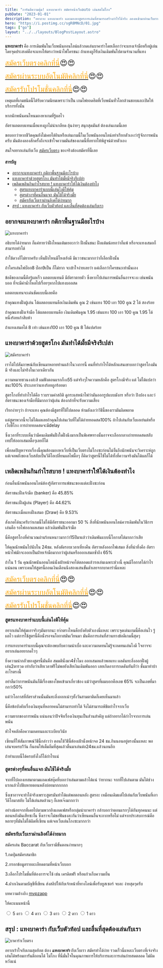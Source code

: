 ```yaml
---
title: "การันตีความคุ้ม! แทงบาคาร่า สมัครหน้าเว็บauto เล่นสดไม่โกง"
pubDate: "2023-01-01"
description: "อยากจะ แทงบาคาร่า และมองหาสูตรการเล่นที่สามารถสร้างกำไรได้จริง ลองอเข้ามาอ่านเว็บเราให้ครบทุกบทความสิ แล้วจะรู้ว่าทำได้จริงไม่เพ้อฝัน "
hero: "https://i.postimg.cc/sgR8MNcD/01.jpg"
tags: ["go"]
layout: "../../layouts/BlogPostLayout.astro"
---
```



**แทงบาคาร่า** คือ การเดิมพันในเว็บพนันออนไลน์แล้วกดเล่นบาคาร่าโดยเลือกว่าจะแทงเจ้ามือหรือผู้เล่น โดยจุดประสงค์คือจะแทงให้ตรงว่าหน้าไพ่ใครชนะ ถ้าแทงถูก็รับเงินเดิมพันไปตามจำนวนที่แทง


<font size= "5">[<span style="color:orange">สมัครเว็บตรงคลิกที่นี่</span>](https://nazavip.com/26174/t41626o2r59456244323y2m2l464p4)😍😍</font>

<font size= "5">[<span style="color:orange">สมัครผ่านระบบอัตโนมัติคลิกที่นี่</span>](https://nazavip.com/26174/t41626o2r59456244323y2m2l464p4)😍😍</font>

<font size= "5">[<span style="color:orange">สมัครรับโปรโมชั่นคลิกที่นี</span>่](https://nazavip.com/26174/t41626o2r59456244323y2m2l464p4)😍😍</font>



เหตุผลที่เกมชนิดนี้ได้รับความนิยมเพราะว่าเป็น เกมไพ่ยอดฮิตที่เว็บพนันทั่วโลกล้วนชอบและเปิดให้บริการทั้งนั้น

หากนักพนันคนไหนมองหาเกมที่รู้ผลไว

อัตราผลตอบแทนเมื่อแทงถูกไม่น่าเกลียด ลุ้นง่ายๆ สนุกสุดมันส์ ต้องเล่นเกมนี้เลย 

ขอบอกว่าหากชีวิตคุณยังไม่เคยได้ยินหรือเล่นเกมนี้ในเว็บพนันออนไลน์อย่าเรียกตัวเองว่ารู้จักการพนันครับ มันต้องลองสักครั้งถึงจะเข้าใจความมันส์ของเกมนี้ที่อยากให้พิสูจน์ด้วยตัวเอง

สนใจอยากเล่นกับเว็บ  [สมัครเว็บตรง](https://mvpzero.netlify.app/posts/registerwebtong/)  ของจริงต้องสมัครที่นี้เลย



#### สารบัญ
- [อยากจะแทงบาคาร่า กติกาพื้นฐานมีอะไรบ้าง ](#อยากจะแทงบาคาร่า-กติกาพื้นฐานมีอะไรบ้าง-)
- [แทงบาคาร่าด้วยสูตรโกง มันทำได้มั้ยมีจริงรึเปล่า](#แทงบาคาร่าด้วยสูตรโกง-มันทำได้มั้ยมีจริงรึเปล่า)
- [เพลิดเพลินกินกำไรสบาย ! แทงบาคาร่าให้ได้เงินต้องทำไง](#เพลิดเพลินกินกำไรสบาย--แทงบาคาร่าให้ได้เงินต้องทำไง)
  - [สูตรแทงบาคาร่าแบบนี้เล่นไงดีให้คุ้ม](#สูตรแทงบาคาร่าแบบนี้เล่นไงดีให้คุ้ม)
  - [สูตรต่างๆที่คนอื่นแจก มันใช้ได้จริงมั้ย](#สูตรต่างๆที่คนอื่นแจก-มันใช้ได้จริงมั้ย)
  - [สมัครกับเว็บเราผ่านลิงค์ได้ง่ายมาก](#สมัครกับเว็บเราผ่านลิงค์ได้ง่ายมาก)
- [สรุป : แทงบาคาร่า กับเว็บตัวท้อป และลื่นที่สุดต้องเล่นกับเรา](#สรุป--แทงบาคาร่า-กับเว็บตัวท้อป-และลื่นที่สุดต้องเล่นกับเรา)


## อยากจะแทงบาคาร่า กติกาพื้นฐานมีอะไรบ้าง <a name="02"></a>





![แทงบาคาร่า](https://i.postimg.cc/rmbZMnsT/02.jpg)

อธิบายได้ง่ายมาก ก็แค่ทายว่าฝั่งไหนแต้มเยอะกว่า ฝั่งนั้นชนะ ฝั่งแต้มน้อยกว่าก็แพ้ หรือจะแทงเสมอก็สามารถทำได้

ถ้าใช้ดวงก็ไม่ยากครับ เห็นฝั่งไหนมีโหงเฮ้งดี มีแววชนะมากกว่าก็เลือกฝั่งนั้น

ถ้าใครเล่นไพ่ป๊อก8 ป๊อก9เป็น ก็ไม่ยาก จะเข้าใจง่ายเลยว่า แค่เลือกว่าใครชนะเท่านั้นเอง

ข้อดีของเกมนี้คือรู้ผลเร็ว ผลตอบแทนดี มีอัตราตายตัว ซึ่งหากไปเล่นการพนันอื่นอาจจะงง เช่นพนันบอล ที่จะมีค่าน้ำไหลไปเรื่อยๆหากไปแทงบอลสด

ผลตอบแทนจะเด่นชัดแบบนี้เลยคือ

ถ้าคุณแทงฝั่งผู้เล่น ได้ผลตอบแทนคือเงินเดิมพัน คูณ 2    เช่นแทง 100 เอา 100 คูณ 2 ได้ สองร้อย

ถ้าคุณแทงฝั่งเจ้ามือ ได้ผลตอบแทนคือ เงินเดิมพันคูณ 1.95 เช่นแทง 100  เอา 100 คูณ 1.95 ได้ หนึ่งร้อยเก้าสิบห้า

ถ้าแทงเสมอได้ 8 เท่า เช่นแทง100 เอา 100 คูณ 8 ได้แปดร้อย

##  แทงบาคาร่าด้วยสูตรโกง มันทำได้มั้ยมีจริงรึเปล่า


![สมัครบาคาร่า](https://i.postimg.cc/MZMrdS3p/03.jpg) 

เราได้ไปสัมภาษณ์กับเซียนมาหลายท่านแล้วในวงการนี้ คนที่ทำกำไรได้หลักแสนเขาบอกว่าสูตรโกงมันมี จริงและไม่จริงในเวลาเดียวกัน

ความหมายชวนงงล่ะสิ ผมฟังตอนแรกก็งง55 แต่จริงๆใจความหลักคือ สูตรโกงมีจริง แต่ ไม่ได้แปลว่าชนะ100%  ประเภทว่าแทงร้อยถูกร้อยตา

สูตรโกงที่ทำกำไรได้คือ รวบรวมค่าสถิติ ดูกระแสหน้าไพ่ว่ามันออกรูปแบบมังกร หรือว่า ปิงปอง
และว่อัตราชนะของเจ้ามือที่มีมากกว่าผุ้เล่น ต้องกล้าที่จะรับความเสี่ยง

 เรียกง่ายๆว่า ถ้าจะแทง คุณต้องมีสูตรที่ใช้ไปตลอด ห้ามลังเลว่าวิธีนี้ของเรามันผิดพลาด

 แต่สูตรพวกนี้จะไม่ได้ผลเลยถ้าคุณไปเล่นเว้บที่ไม่ได้ถ่ายทอดสด100% ถ้าไปเล่นกับเว็บเอเย่นต์หรือเว็บขี้โกง การถ่ายทอดสดจะมีdelay

ซึ่งเวลาที่ระบบเห็นว่ามีคนเดิมพันฝั่งใดฝั่งนึงมากเป็นพิเศษทางนั้นอาจจะเลือกกลางถ่ายทอดสดสลับเทปให้ออกเสมอดื้อๆเลยก็ได้

เพื่อลดปัญหาจากเรื่องนี้คุณต้องมองหาเว็บที่เป็นเว็บตรงไม่โกงซะก่อนไม่งั้นถึงนักพนันจะวิเคราะห์ถูก แต่เจอพลังของเว็บสลับเป็นวีดีโอเปลี่ยนผลไพ่ดื้อๆ ก็คิดว่าสูตรนี้ใช้ไม่ได้ทั้งที่ความจริงมันได้ผลก็ได้

## เพลิดเพลินกินกำไรสบาย ! แทงบาคาร่าให้ได้เงินต้องทำไง


ก่อนอื่นนักพนันออนไลน์ต้องรู้อัตราการแพ้ชนะของแต่ละฝั่งซะก่อน

อัตราชนะฝั่งเจ้ามือ (banker) คือ 45.85%

อัตราชนะฝั่งผู้เล่น (Player) คือ 44.62%

อัตราชนะเมื่อแทงฝั่งเสมอ (Draw) คือ 9.53%

สังเกตได้นะครับว่าเกมนี้ไม่ได้มีอัตราชนะออกมา 50 %  สิ่งที่นักพนันออนไลน์ควรเดิมพันในวิธีการเล่นคือ รอไพ่ออกผลเสมอ แล้วเดิมพันฝั่งเจ้ามือ

นี่คือสูตรโกงที่คำนวณผ่านร้อนหนาวมากว่า15ปีมาแล้วว่าเดิมพันแบบนี้โอกาสได้มากกว่าเสีย  

ให้คุณนักพนันไปนับใน 24ชม. หลังตัดรอบเวลาเที่ยงคืน  อัตราหลังออกไพ่เสมอ สิ่งที่น่าทึ่งคือ อัตราหน้าไพ่มักจะออกเป็นฝ่ายเจ้ามือมากกว่าผู้เล่นหรือออกเสมอซ้ำถึง 65%

ถ้าใน 1 วัน คุณนักพนันออนไลน์นั่งเฝ้าหน้าจอได้ตลอดแล้วรอเล่นเฉพาะช่วงนี้ คุณมีโอกาสได้กำไรแน่นอน เพราะคนให้สูตรนี้ถอนเงินเดือนนึงสองแสนขั้นต่ำเลยจากบาคาร่านี่แหละ

<font size= "5">[<span style="color:orange">สมัครเว็บตรงคลิกที่นี่</span>](https://nazavip.com/26174/t41626o2r59456244323y2m2l464p4)😍😍</font>

<font size= "5">[<span style="color:orange">สมัครผ่านระบบอัตโนมัติคลิกที่นี่</span>](https://nazavip.com/26174/t41626o2r59456244323y2m2l464p4)😍😍</font>

<font size= "5">[<span style="color:orange">สมัครรับโปรโมชั่นคลิกที่นี</span>่](https://nazavip.com/26174/t41626o2r59456244323y2m2l464p4)😍😍</font>

### สูตรแทงบาคาร่าแบบนี้เล่นไงดีให้คุ้ม



อยากเล่นให้คุ้มเอาจริงๆมันยากนะ  ยา่กตรงไหนคือบังคับตัวเองนี่แหละ เพราะจุดเด่นเกมนี้คือเล่นไว รู้ผลไว แต่การใช้สูตรนี้คือนั่งรอจนโอกาสมันเวียนมา มันคือการเล่นที่สวนทางข้อดีเกมนี้สุดๆ

การแทงบาคาร่าแบบนี้คุณจะต้องพบกับความน่าเบื่อ และความอดทนไม่รู้จะอดทนเล่นไงดี ใจอาจจะอยากเล่นอยยากดไวๆ 

ยิ่งความน่ากลัวของสูตรนี้มันคือ สมมตินั่งมา4ชั่วโมง ออกเสมอแล้วพอแทง ผลดันทะลึ่งออกฝั่งผู้เล่น2ตารวด  เท่ากับว่าเสียเวลาฟรีไม่พอยังเสียเงินเดิมพันออก เลยเกิดอาการกดดันทันทีว่า ชั้นมาทำบ้าอะไรตรงนี้

อย่าลืมว่าการพนันมันก็มีเรื่องของโชคเข้ามาเกี่ยวข้อง แม้ว่าสูตรที่ผมบอกคือเลข 65% จะเป็นเลขที่มากกว่า50% 

แต่ว่าโอกาสที่อัตราส่วนนั้นมันทะลึ่งออกเน่าๆทั้งวันสามตาติดก็เคยเห็นมาแล้ว


นี่คือข้อบังคับเรื่องเงินทุนที่หลายคนไม่สามารถทำได้ จึงไม่สามารถพิชิตกำไรจากเว็บ

ความยากของการพนัน แน่นอนว่าปัจจัยเรื่องเงินทุนเป็นส่วนสำคัญ แต่ถ้าอยากได้กำไรจากการเล่นพนัน 

หัวใจหลักคือความอดทนและระเบียบวินัย

เซียนที่ให้สัมภาษณ์วิธีนี้กล่าวว่า ตอนใช้วิธีนี้ต้องเฝ้านั่งหน้าจอ 24 ชม.กินนอนอยู่ตรงนั้นแหละ
พอเล่นจบครบ1วัน ก็นอนให้เต็มอิ่มที่สุดแล้วตื่นมาเล่นต่อ24ชม.แล้วนอนอีก

ถ้าทำแบบนี้ได้ครบยังไงก็ได้กำไรแน่



### สูตรต่างๆที่คนอื่นแจก มันใช้ได้จริงมั้ย



จากที่ไปลองเทสมาตามแอดเฟสบุ๊คที่บอกว่าเล่นตามแล้วได้แน่ ว่ายากนะ จากที่ไปเล่นตาม มันได้ช่วงแรกแล้วไปชิบหายตอนหลังบ่อยมากกกกก 

ซึ่งเขาอาจจะทำได้จริงเพราะสูตรมันทำได้แต่พอตอนหลัง สูตรอะ เหมือนเดิมแต่ไปเล่นกับเว็บพนันที่เอาวีดีโอมาสลับ ไม่ได้เล่นสดล้วนๆ ก็เลยเจ๊งมากกว่า

อย่างน้อยจากที่เคยไปตามพวกยิงแอดเฟสหรือกลุ่มนำบาคาร่า กล้าบอกว่าตอนแรกๆได้กันทุกคนนะ แต่ตอนหลังมันเสียซะงั้น ซึ่งเราจะไม่ขอฟันธงละกันว่าเซียนคนอื่นจะกากหรือไม่ แต่จากประสบการณ์คือ หลายๆที่มันไม่ได้ผิดที่เซียน แต่เจอเว็บเล่นโกงซะมากกว่า

### สมัครกับเว็บเราผ่านลิงค์ได้ง่ายมาก


สมัครเล่น Baccarat กับเว็บเรามีขั้นตอนง่ายมากๆ 

1.กดปุ่มสมัครสมาชิก

2.กรอกข้อมูลรายละเอียดตามที่หน้าเว็บบอก

3.เลือกโปรโมชั่นที่ต้องการจะใช้ เช่น เครดิตฟรี หรือแก้วเก็บความเย็น

4.ฝากเงินตามบัญชีที่เขียน ส่งสลิปให้กับเจ้าหน้าที่ทางไลน์เพื่อรับยูสเซอร์ จบละ ง่ายสุดๆครับ
 

บทความอ้างอิง [mvpzapp](https://mvpzapp.com/)
 





ให้คะแนนหน้านี้
<head>
  <meta charset="UTF-8">
  <link rel="stylesheet" type="text/css" href="style.css">
  <title>Star rating using pure CSS</title>
</head>

<body>
  <div class="rate">
    <input type="radio" id="star5" name="rate" value="5" />
    <label for="star5" title="text">5 ดาว</label>
    <input type="radio" id="star4" name="rate" value="4" />
    <label for="star4" title="text">4 ดาว</label>
    <input type="radio" id="star3" name="rate" value="3" />
    <label for="star3" title="text">3 ดาว</label>
    <input type="radio" id="star2" name="rate" value="2" />
    <label for="star2" title="text">2 ดาว</label>
    <input type="radio" id="star1" name="rate" value="1" />
    <label for="star1" title="text">1 ดาว</label>
  </div>
</body>

</html>












## สรุป : แทงบาคาร่า กับเว็บตัวท้อป และลื่นที่สุดต้องเล่นกับเรา



![บาคาร่าเว็บตรง](https://i.postimg.cc/sgR8MNcD/01.jpg)

อยากเร้าใจกับเกมสุดฮ้อต ต้อง ***แทงบาคาร่า*** กับเว็บเรา สมัครทำได้ง่าย รวดเร็วนี่แหละเว็บตรงที่เจ๋งจริง เล่นได้พร้อมการันตีถอนได้ ไม่โกง ที่นี่มั่นใจในคุณภาพการให้บริการและการเล่นถ่ายสดตลอด ไม่ผิดหวังแน่

 














